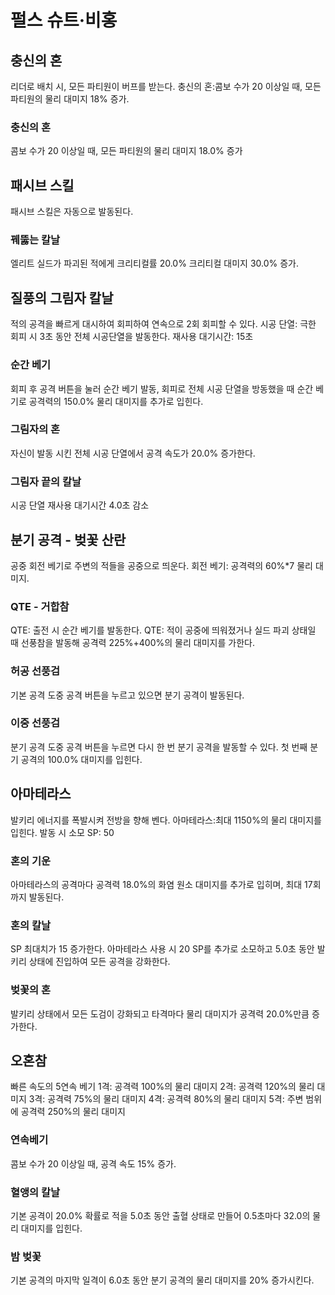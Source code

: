 # 펄스 슈트·비홍

## 충신의 혼

리더로 배치 시, 모든 파티원이 버프를 받는다.
충신의 혼:콤보 수가 20 이상일 때, 모든 파티원의 물리 대미지 18% 증가.

### 충신의 혼

콤보 수가 20 이상일 때, 모든 파티원의 물리 대미지 18.0% 증가

## 패시브 스킬

패시브 스킬은 자동으로 발동된다.

### 꿰뚫는 칼날

엘리트 실드가 파괴된 적에게 크리티컬률 20.0% 크리티컬 대미지 30.0% 증가.

## 질풍의 그림자 칼날

적의 공격을 빠르게 대시하여 회피하여 연속으로 2회 회피할 수 있다.
시공 단열: 극한 회피 시 3초 동안 전체 시공단열을 발동한다. 재사용 대기시간: 15초

### 순간 베기

회피 후 공격 버튼을 눌러 순간 베기 발동, 회피로 전체 시공 단열을 방동했을 때 순간 베기로 공격력의 150.0% 물리 대미지를 추가로 입힌다.

### 그림자의 혼

자신이 발동 시킨 전체 시공 단열에서 공격 속도가 20.0% 증가한다.

### 그림자 끝의 칼날

시공 단열 재사용 대기시간 4.0초 감소

## 분기 공격 - 벚꽃 산란

공중 회전 베기로 주변의 적들을 공중으로 띄운다.
회전 베기: 공격력의 60%\*7 물리 대미지.

### QTE - 거합참

QTE: 출전 시 순간 베기를 발동한다. QTE: 적이 공중에 띄워졌거나 실드 파괴 상태일 때 선풍참을 발동해 공격력 225%+400%의 물리 대미지를 가한다.

### 허공 선풍검

기본 공격 도중 공격 버튼을 누르고 있으면 분기 공격이 발동된다.

### 이중 선풍검

분기 공격 도중 공격 버튼을 누르면 다시 한 번 분기 공격을 발동할 수 있다. 첫 번째 분기 공격의 100.0% 대미지를 입힌다.

## 아마테라스

발키리 에너지를 폭발시켜 전방을 향해 벤다.
아마테라스:최대 1150%의 물리 대미지를 입힌다.
발동 시 소모 SP: 50

### 혼의 기운

아마테라스의 공격마다 공격력 18.0%의 화염 원소 대미지를 추가로 입히며, 최대 17회까지 발동된다.

### 혼의 칼날

SP 최대치가 15 증가한다. 아마테라스 사용 시 20 SP를 추가로 소모하고 5.0초 동안 발키리 상태에 진입하여 모든 공격을 강화한다.

### 벚꽃의 혼

발키리 상태에서 모든 도검이 강화되고 타격마다 물리 대미지가 공격력 20.0%만큼 증가한다.

## 오혼참

빠른 속도의 5연속 베기
1격: 공격력 100%의 물리 대미지
2격: 공격력 120%의 물리 대미지
3격: 공격력 75%의 물리 대미지
4격: 공격력 80%의 물리 대미지
5격: 주변 범위에 공격력 250%의 물리 대미지

### 연속베기

콤보 수가 20 이상일 때, 공격 속도 15% 증가.

### 혈앵의 칼날

기본 공격이 20.0% 확률로 적을 5.0초 동안 출혈 상태로 만들어 0.5초마다 32.0의 물리 대미지를 입힌다.

### 밤 벚꽃

기본 공격의 마지막 일격이 6.0초 동안 분기 공격의 물리 대미지를 20% 증가시킨다.

